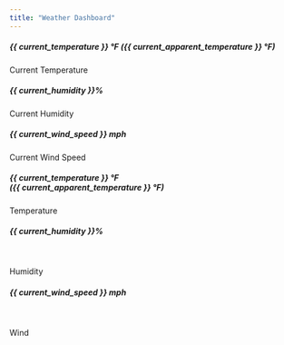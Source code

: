 ```yaml
---
title: "Weather Dashboard"
---
```


<link rel="stylesheet" href="https://stackpath.bootstrapcdn.com/bootstrap/4.5.0/css/bootstrap.min.css" integrity="sha384-9aIt2nRpC12Uk9gS9baDl411NQApFmC26EwAOH8WgZl5MYYxFfc+NcPb1dKGj7Sk" crossorigin="anonymous">
<script src="https://cdn.jsdelivr.net/npm/vue"></script>
<script src="https://algorithmia.com/v1/clients/js/algorithmia-0.2.1.js" type="text/javascript"></script>

<link rel="stylesheet" type="text/css" href="/css/weather-dashboard.css">
<script src="/js/weather-dashboard.js"></script>

<div class="container" id="app">

  <!-- Non-mobile screens -->
  <div class="row d-none d-sm-block">
    <div class="container">
      <div class="row">
        <div class="col text-center text-white bg-danger rounded m-1 p-3">
          <h5>
            {{ current_temperature }} °F ({{ current_apparent_temperature }} °F)
          </h5>
          <p>Current Temperature</p>
          <div class="icon"><i class="fas fa-thermometer-three-quarters"></i></div>
        </div>
        <div class="col text-center text-white bg-success rounded m-1 p-3">
          <h5>{{ current_humidity }}%</h5>
          <p>Current Humidity</p>
          <div class="icon d-none d-sm-block"><i class="fas fa-tint"></i></div>
        </div>
        <div class="col text-center text-white bg-secondary rounded m-1 p-3">
          <h5>{{ current_wind_speed }} mph</h5>
          <p>Current Wind Speed</p>
          <div class="icon d-none d-sm-block"><i class="fas fa-wind"></i></div>
        </div>
      </div>
    </div>
  </div>

  <!-- Mobile screens -->
  <div class="row d-block d-sm-none">
    <div class="container">
      <div class="row">
        <div class="col text-center text-white bg-danger rounded m-1 p-3">
          <h5>
            {{ current_temperature }} °F
            <br />
            ({{ current_apparent_temperature }} °F)
          </h5>
          <p>Temperature</p>
        </div>
        <div class="col text-center text-white bg-info rounded m-1 p-3">
          <h5>{{ current_humidity }}%</h5>
          <br />
          <p>Humidity</p>
          <div class="icon d-none d-sm-block"><i class="fas fa-tint"></i></div>
        </div>
        <div class="col text-center text-white bg-success rounded m-1 p-3">
          <h5>{{ current_wind_speed }} mph</h5>
          <br />
          <p>Wind</p>
          <div class="icon d-none d-sm-block"><i class="fas fa-wind"></i></div>
        </div>
      </div>
    </div>
  </div>

</div>

<script src="https://code.jquery.com/jquery-3.5.1.slim.min.js" integrity="sha384-DfXdz2htPH0lsSSs5nCTpuj/zy4C+OGpamoFVy38MVBnE+IbbVYUew+OrCXaRkfj" crossorigin="anonymous"></script>
<script src="https://cdn.jsdelivr.net/npm/popper.js@1.16.0/dist/umd/popper.min.js" integrity="sha384-Q6E9RHvbIyZFJoft+2mJbHaEWldlvI9IOYy5n3zV9zzTtmI3UksdQRVvoxMfooAo" crossorigin="anonymous"></script>
<script src="https://stackpath.bootstrapcdn.com/bootstrap/4.5.0/js/bootstrap.min.js" integrity="sha384-OgVRvuATP1z7JjHLkuOU7Xw704+h835Lr+6QL9UvYjZE3Ipu6Tp75j7Bh/kR0JKI" crossorigin="anonymous"></script>
